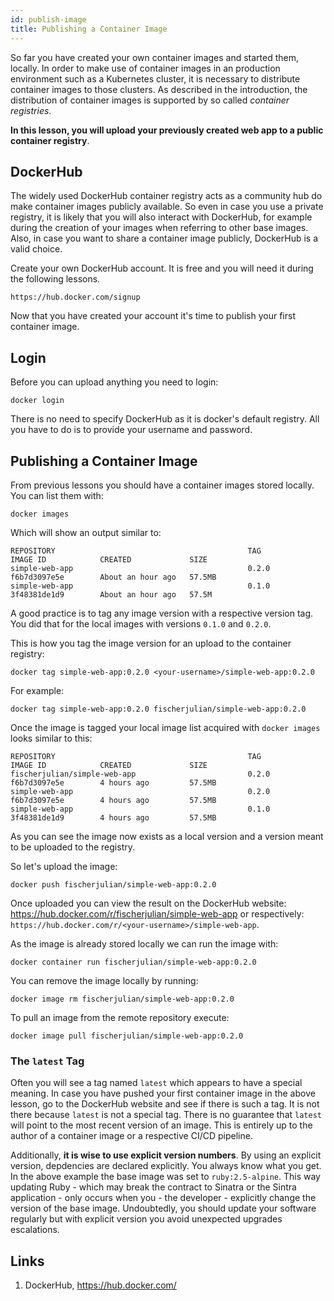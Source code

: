 ```yaml
---
id: publish-image
title: Publishing a Container Image
---
```


So far you have created your own container images and started them, locally. In order to make use of container images in an production environment such as a Kubernetes cluster, it is necessary to distribute container images to those clusters. As described in the introduction, the distribution of container images is supported by so called *container registries*.

**In this lesson, you will upload your previously created web app to a public container registry**.

## DockerHub

The widely used DockerHub container registry acts as a community hub do make container images publicly available. So even in case you use a private registry, it is likely that you will also interact with DockerHub, for example during the creation of your images when referring to other base images. Also, in case you want to share a container image publicly, DockerHub is a valid choice.

Create your own DockerHub account. It is free and you will need it during the following lessons.

    https://hub.docker.com/signup

Now that you have created your account it's time to publish your first container image.

## Login

Before you can upload anything you need to login:

    docker login

There is no need to specify DockerHub as it is docker's default registry. All you have to do is to provide your username and password.

## Publishing a Container Image

From previous lessons you should have a container images stored locally. You can list them with:

    docker images

Which will show an output similar to:

    REPOSITORY                                           TAG                 IMAGE ID            CREATED             SIZE
    simple-web-app                                       0.2.0               f6b7d3097e5e        About an hour ago   57.5MB
    simple-web-app                                       0.1.0               3f48381de1d9        About an hour ago   57.5M

A good practice is to tag any image version with a respective version tag. You did that for the local images with versions `0.1.0` and `0.2.0`. 

This is how you tag the image version for an upload to the container registry:

    docker tag simple-web-app:0.2.0 <your-username>/simple-web-app:0.2.0

For example:

    docker tag simple-web-app:0.2.0 fischerjulian/simple-web-app:0.2.0

Once the image is tagged your local image list acquired with `docker images` looks similar to this:

    REPOSITORY                                           TAG                 IMAGE ID            CREATED             SIZE
    fischerjulian/simple-web-app                         0.2.0               f6b7d3097e5e        4 hours ago         57.5MB
    simple-web-app                                       0.2.0               f6b7d3097e5e        4 hours ago         57.5MB
    simple-web-app                                       0.1.0               3f48381de1d9        4 hours ago         57.5MB

As you can see the image now exists as a local version and a version meant to be uploaded to the registry. 

So let's upload the image:

    docker push fischerjulian/simple-web-app:0.2.0

Once uploaded you can view the result on the DockerHub website: https://hub.docker.com/r/fischerjulian/simple-web-app or respectively: `https://hub.docker.com/r/<your-username>/simple-web-app`.

As the image is already stored locally we can run the image with:

    docker container run fischerjulian/simple-web-app:0.2.0

You can remove the image locally by running:

    docker image rm fischerjulian/simple-web-app:0.2.0

To pull an image from the remote repository execute:

    docker image pull fischerjulian/simple-web-app:0.2.0

### The `latest` Tag

Often you will see a tag named `latest` which appears to have a special meaning. In case you have pushed your first container image in the above lesson, go to the DockerHub website and see if there is such a tag. It is not there because `latest` is not a special tag. There is no guarantee that `latest` will point to the most recent version of an image. This is entirely up to the author of a container image or a respective CI/CD pipeline. 

Additionally, **it is wise to use explicit version numbers**. By using an explicit version, depdencies are declared explicitly. You always know what you get. In the above example the base image was set to `ruby:2.5-alpine`. This way updating Ruby - which may break the contract to Sinatra or the Sintra application - only occurs when you - the developer - explicitly change the version of the base image. Undoubtedly, you should update your software regularly but with explicit version you avoid unexpected upgrades escalations.

## Links

1. DockerHub, https://hub.docker.com/